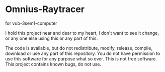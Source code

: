 
# Omnius-Raytracer
for vub-3sem1-computer

I hold this project near and dear to my heart, I don't want to see it change, or any one else using this or any part of this. 

The code is available, but do not redistribute, modify, release, compile, download or use any part of this repository.
You do not have permission to use this software for any purpose what so ever.
This is not free software.
This project contains known bugs, do not use.


